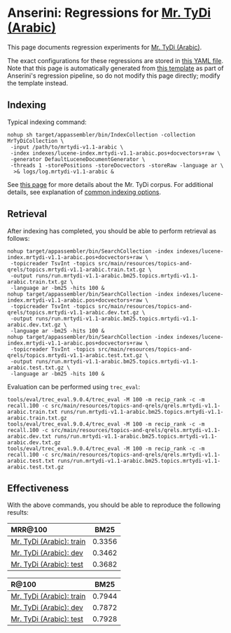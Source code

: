 # Anserini: Regressions for [Mr. TyDi (Arabic)](https://github.com/castorini/mr.tydi)

This page documents regression experiments for [Mr. TyDi (Arabic)](https://github.com/castorini/mr.tydi).

The exact configurations for these regressions are stored in [this YAML file](../src/main/resources/regression/mrtydi-1.1-ar.yaml).
Note that this page is automatically generated from [this template](../src/main/resources/docgen/templates/mrtydi-1.1-ar.template) as part of Anserini's regression pipeline, so do not modify this page directly; modify the template instead.

## Indexing

Typical indexing command:

```
nohup sh target/appassembler/bin/IndexCollection -collection MrTyDiCollection \
 -input /path/to/mrtydi-v1.1-arabic \
 -index indexes/lucene-index.mrtydi-v1.1-arabic.pos+docvectors+raw \
 -generator DefaultLuceneDocumentGenerator \
 -threads 1 -storePositions -storeDocvectors -storeRaw -language ar \
  >& logs/log.mrtydi-v1.1-arabic &
```

See [this page](https://github.com/castorini/mr.tydi) for more details about the Mr. TyDi corpus.
For additional details, see explanation of [common indexing options](common-indexing-options.md).

## Retrieval

After indexing has completed, you should be able to perform retrieval as follows:

```
nohup target/appassembler/bin/SearchCollection -index indexes/lucene-index.mrtydi-v1.1-arabic.pos+docvectors+raw \
 -topicreader TsvInt -topics src/main/resources/topics-and-qrels/topics.mrtydi-v1.1-arabic.train.txt.gz \
 -output runs/run.mrtydi-v1.1-arabic.bm25.topics.mrtydi-v1.1-arabic.train.txt.gz \
 -language ar -bm25 -hits 100 &
nohup target/appassembler/bin/SearchCollection -index indexes/lucene-index.mrtydi-v1.1-arabic.pos+docvectors+raw \
 -topicreader TsvInt -topics src/main/resources/topics-and-qrels/topics.mrtydi-v1.1-arabic.dev.txt.gz \
 -output runs/run.mrtydi-v1.1-arabic.bm25.topics.mrtydi-v1.1-arabic.dev.txt.gz \
 -language ar -bm25 -hits 100 &
nohup target/appassembler/bin/SearchCollection -index indexes/lucene-index.mrtydi-v1.1-arabic.pos+docvectors+raw \
 -topicreader TsvInt -topics src/main/resources/topics-and-qrels/topics.mrtydi-v1.1-arabic.test.txt.gz \
 -output runs/run.mrtydi-v1.1-arabic.bm25.topics.mrtydi-v1.1-arabic.test.txt.gz \
 -language ar -bm25 -hits 100 &
```

Evaluation can be performed using `trec_eval`:

```
tools/eval/trec_eval.9.0.4/trec_eval -M 100 -m recip_rank -c -m recall.100 -c src/main/resources/topics-and-qrels/qrels.mrtydi-v1.1-arabic.train.txt runs/run.mrtydi-v1.1-arabic.bm25.topics.mrtydi-v1.1-arabic.train.txt.gz
tools/eval/trec_eval.9.0.4/trec_eval -M 100 -m recip_rank -c -m recall.100 -c src/main/resources/topics-and-qrels/qrels.mrtydi-v1.1-arabic.dev.txt runs/run.mrtydi-v1.1-arabic.bm25.topics.mrtydi-v1.1-arabic.dev.txt.gz
tools/eval/trec_eval.9.0.4/trec_eval -M 100 -m recip_rank -c -m recall.100 -c src/main/resources/topics-and-qrels/qrels.mrtydi-v1.1-arabic.test.txt runs/run.mrtydi-v1.1-arabic.bm25.topics.mrtydi-v1.1-arabic.test.txt.gz
```

## Effectiveness

With the above commands, you should be able to reproduce the following results:

MRR@100                                 | BM25      |
:---------------------------------------|-----------|
[Mr. TyDi (Arabic): train](https://github.com/castorini/mr.tydi)| 0.3356    |
[Mr. TyDi (Arabic): dev](https://github.com/castorini/mr.tydi)| 0.3462    |
[Mr. TyDi (Arabic): test](https://github.com/castorini/mr.tydi)| 0.3682    |


R@100                                   | BM25      |
:---------------------------------------|-----------|
[Mr. TyDi (Arabic): train](https://github.com/castorini/mr.tydi)| 0.7944    |
[Mr. TyDi (Arabic): dev](https://github.com/castorini/mr.tydi)| 0.7872    |
[Mr. TyDi (Arabic): test](https://github.com/castorini/mr.tydi)| 0.7928    |
